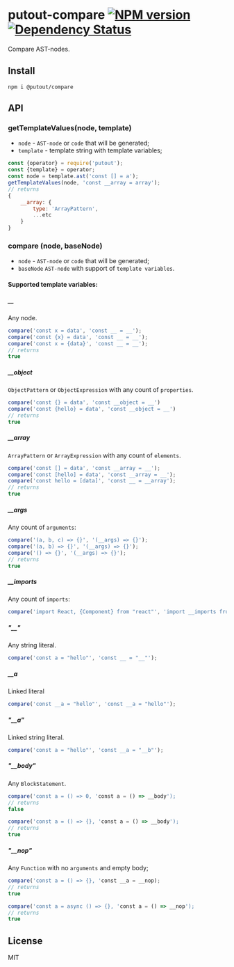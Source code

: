 # putout-compare [![NPM version][NPMIMGURL]][NPMURL] [![Dependency Status][DependencyStatusIMGURL]][DependencyStatusURL]

[NPMIMGURL]:                https://img.shields.io/npm/v/@putout/compare.svg?style=flat&longCache=true
[NPMURL]:                   https://npmjs.org/package/@putout/compare"npm"

[DependencyStatusURL]:      https://david-dm.org/coderaiser/putout?path=packages/compare
[DependencyStatusIMGURL]:   https://david-dm.org/coderaiser/putout.svg?path=packages/compare

Compare AST-nodes.

## Install

```
npm i @putout/compare
```

## API

### getTemplateValues(node, template)

- `node` - `AST-node` or `code` that will be generated;
- `template` - template string with template variables;

```js
const {operator} = require('putout');
const {template} = operator;
const node = template.ast('const [] = a');
getTemplateValues(node, 'const __array = array');
// returns
{
    __array: {
        type: 'ArrayPattern',
        ...etc
    }
}
```

### compare (node, baseNode)

- `node` - `AST-node` or `code` that will be generated;
- `baseNode` `AST-node` with support of `template variables`.

#### Supported template variables:

##### __

Any node.

```js
compare('const x = data', 'const __ = __');
compare('const {x} = data', 'const __ = __');
compare('const x = {data}', 'const __ = __');
// returns
true
```

##### __object

`ObjectPattern` or `ObjectExpression` with any count of `properties`.

```js
compare('const {} = data', 'const __object = __')
compare('const {hello} = data', 'const __object = __')
// returns
true
```

##### __array

`ArrayPattern` or `ArrayExpression` with any count of `elements`.

```js
compare('const [] = data', 'const __array = __');
compare('const [hello] = data', 'const __array = __');
compare('const hello = [data]', 'const __ = __array');
// returns
true
```

##### __args

Any count of `arguments`:

```js
compare('(a, b, c) => {}', '(__args) => {}');
compare('(a, b) => {}', '(__args) => {}');
compare('() => {}', '(__args) => {}');
// returns
true
```

##### __imports

Any count of `imports`:

```js
compare('import React, {Component} from "react"', 'import __imports from "react"');
```

##### "__"
Any string literal.

```js
compare('const a = "hello"', 'const __ = "__"');
```

##### __a
Linked literal

```js
compare('const __a = "hello"', 'const __a = "hello"');
```

##### "__a"
Linked string literal.

```js
compare('const a = "hello"', 'const __a = "__b"');
```

##### "__body"
Any `BlockStatement`.

```js
compare('const a = () => 0, 'const a = () => __body');
// returns
false

compare('const a = () => {}, 'const a = () => __body');
// returns
true
```

##### "__nop"
Any `Function` with no `arguments` and empty body;

```js
compare('const a = () => {}, 'const __a = __nop);
// returns
true

compare('const a = async () => {}, 'const a = () => __nop');
// returns
true
```

## License

MIT

